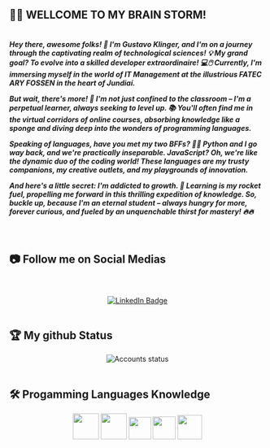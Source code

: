 <h2 align="left"> 👩‍💻 WELLCOME TO MY BRAIN STORM! </h2>

<div align="center">
<img src="https://komarev.com/ghpvc/?username=GuKlinger&style=flat-square&color=blue" alt=""/>
</div>

  <h5>Hey there, awesome folks! 🚀 I'm Gustavo Klinger, and I'm on a journey through the captivating realm of technological sciences! 💡 My grand goal? To evolve into a skilled developer extraordinaire! 💻🖱️ Currently, I'm immersing myself in the world of IT Management at the illustrious FATEC ARY FOSSEN in the heart of Jundiaí.

But wait, there's more! 🎉 I'm not just confined to the classroom – I'm a perpetual learner, always seeking to level up. 📚 You'll often find me in the virtual corridors of online courses, absorbing knowledge like a sponge and diving deep into the wonders of programming languages.

Speaking of languages, have you met my two BFFs? 🐍🤝 Python and I go way back, and we're practically inseparable. JavaScript? Oh, we're like the dynamic duo of the coding world! These languages are my trusty companions, my creative outlets, and my playgrounds of innovation.

And here's a little secret: I'm addicted to growth. 🌱 Learning is my rocket fuel, propelling me forward in this thrilling expedition of knowledge. So, buckle up, because I'm an eternal student – always hungry for more, forever curious, and fueled by an unquenchable thirst for mastery! 🔥🔥</h5>
<br>
<h2 align="left"> 📷 Follow me on Social Medias</h2>
<br>
<br>

<div id="badges" align="center">
  <a href="https://www.linkedin.com/in/guklinger/">
  <img src="https://img.shields.io/badge/LinkedIn-blue?style=for-the-badge&logo=linkedin&logoColor=white" alt="LinkedIn Badge"/>
  </a>
</div>

<br>

<h2 align="left"> 🏆 My github Status</h2>

<div id="status" align="center">
<img src="http://github-readme-streak-stats.herokuapp.com?user=GuKlinger&theme=dark&background=000000" alt="Accounts status"/>
</div>

<br>

<h2 align="left"> 🛠 Progamming Languages Knowledge</h2>  

<div align="center">
  <img src="https://github.com/GustavoK1/GuKlinger/assets/36191144/0cab0e8e-ddd5-42d1-b53f-3677ce466d2f.png" width="51px" />
  <img src="https://github.com/GustavoK1/GuKlinger/assets/36191144/add59589-f6d4-42b9-92b6-1a6211a0755f.png" width="51px" />
  <img src="https://github.com/GustavoK1/GuKlinger/assets/36191144/d7e14016-fed6-4ee7-bc37-27026172ac58.png" width="44px" />
  <img src="https://github.com/GustavoK1/GuKlinger/assets/36191144/606d710e-5348-40b2-9a31-052214431807.png" width="45px" />
  <img src="https://github.com/GustavoK1/GuKlinger/assets/36191144/fa5085b9-fb83-4bab-ba1d-fa84bf48bf93.png" width="48px" />
 </div>
